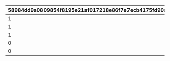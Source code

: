 |58984dd9a0809854f8195e21af017218e86f7e7ecb4175fd90aed5a1fab6acf9|ca87686c1611c51bf98fe0dbe7037f89f4b21801d11494ffd0709fbf2e6f40b8|6da9519f2f5db4bf1c8463eb1248b3f59f7fd7a1f17f2ee4ea4753b4b42c977f|0496091443f47be2101b7a5ca3ba200ae6298ab04a559d5c79fabbdd5ec20d3d|fec596844be65fdf8f167529a642a964d960f99601d665c31661c319de1c6ed2|35e0c02f5ec1b7bea3c8d805946f141d301f012eea0398582270b7915fa7dfda|3b2b7a1adf3809320c3795adb752345db10d76a23f8ad21a0aff3a7f71acfd8b|b677a1c30edadab679a5d22b784983db7a2f762cc8a69ced2aa0e4c8af5089d0|b4f0732c149d497e10a6d8c9d67313b8d38f68fa0eb6910d8e020242608b7184|8023f3b3e20d7e651904d25e6d761ff047a91ab7dc934d46557996736925085d|927a17cf5aa0d4c4800aa5cf56ae518607f12c3fe94a6c606ac47f6b27ab6dac|43d4a5286fbf0a3281d8294088e78a4ddfc0b2cbf6b02c3ece57f95155fb9ea6|
| --- | --- | --- | --- | --- | --- | --- | --- | --- | --- | --- | --- |
|1|10011|1|22003|50003|0|23001|20003|804100101|1001|94002|0|
|1|10021|4|22003|50003|1|23001|91002|804100201|1002|94002|1|
|1|10031|7|22003|50003|1|23001|91002|804100301|1003|94002|4|
|0|10040|10|22003|50003|1|23001|91002|0|1004|94002|7|
|0|10050|11|140001|21953|0|25021|4104402|0|1005|91002|10|